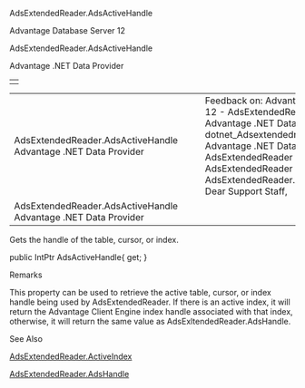 AdsExtendedReader.AdsActiveHandle




Advantage Database Server 12  

AdsExtendedReader.AdsActiveHandle

Advantage .NET Data Provider

|  |
| --- |
|  |

|  |  |  |  |  |
| --- | --- | --- | --- | --- |
| AdsExtendedReader.AdsActiveHandle  Advantage .NET Data Provider |  |  | Feedback on: Advantage Database Server 12 - AdsExtendedReader.AdsActiveHandle Advantage .NET Data Provider dotnet\_Adsextendedreader\_adsactivehandle Advantage .NET Data Provider > AdsExtendedReader Class > AdsExtendedReader Properties > AdsExtendedReader.AdsActiveHandle / Dear Support Staff, |  |
| AdsExtendedReader.AdsActiveHandle  Advantage .NET Data Provider |  |  |  |  |

Gets the handle of the table, cursor, or index.

public IntPtr AdsActiveHandle{ get; }

Remarks

This property can be used to retrieve the active table, cursor, or index handle being used by AdsExtendedReader. If there is an active index, it will return the Advantage Client Engine index handle associated with that index, otherwise, it will return the same value as AdsExltendedReader.AdsHandle.

See Also

[AdsExtendedReader.ActiveIndex](dotnet_adsextendedreader_activeindex.htm)

[AdsExtendedReader.AdsHandle](dotnet_adsextendedreader_adshandle.htm)